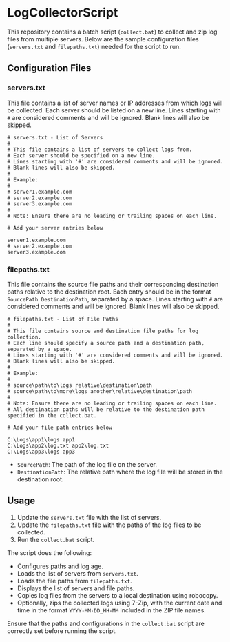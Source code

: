 # LogCollectorScript

This repository contains a batch script (`collect.bat`) to collect and zip log files from multiple servers. Below are the sample configuration files (`servers.txt` and `filepaths.txt`) needed for the script to run.

## Configuration Files

### servers.txt

This file contains a list of server names or IP addresses from which logs will be collected. Each server should be listed on a new line. Lines starting with `#` are considered comments and will be ignored. Blank lines will also be skipped.

```plaintext name=servers.txt
# servers.txt - List of Servers
# 
# This file contains a list of servers to collect logs from.
# Each server should be specified on a new line.
# Lines starting with '#' are considered comments and will be ignored.
# Blank lines will also be skipped.
# 
# Example:
# 
# server1.example.com
# server2.example.com
# server3.example.com
# 
# Note: Ensure there are no leading or trailing spaces on each line.

# Add your server entries below

server1.example.com
# server2.example.com
server3.example.com
```

### filepaths.txt

This file contains the source file paths and their corresponding destination paths relative to the destination root. Each entry should be in the format `SourcePath DestinationPath`, separated by a space. Lines starting with `#` are considered comments and will be ignored. Blank lines will also be skipped.

```plaintext name=filepaths.txt
# filepaths.txt - List of File Paths
# 
# This file contains source and destination file paths for log collection.
# Each line should specify a source path and a destination path, separated by a space.
# Lines starting with '#' are considered comments and will be ignored.
# Blank lines will also be skipped.
# 
# Example:
# 
# source\path\to\logs relative\destination\path
# source\path\to\more\logs another\relative\destination\path
# 
# Note: Ensure there are no leading or trailing spaces on each line.
# All destination paths will be relative to the destination path specified in the collect.bat.

# Add your file path entries below

C:\Logs\app1\logs app1
C:\Logs\app2\log.txt app2\log.txt
C:\Logs\app3\logs app3
```

- `SourcePath`: The path of the log file on the server.
- `DestinationPath`: The relative path where the log file will be stored in the destination root.

## Usage

1. Update the `servers.txt` file with the list of servers.
2. Update the `filepaths.txt` file with the paths of the log files to be collected.
3. Run the `collect.bat` script.

The script does the following:  
- Configures paths and log age.  
- Loads the list of servers from `servers.txt`.  
- Loads the file paths from `filepaths.txt`.  
- Displays the list of servers and file paths.  
- Copies log files from the servers to a local destination using robocopy.  
- Optionally, zips the collected logs using 7-Zip, with the current date and time in the format `YYYY-MM-DD_HH-MM` included in the ZIP file names.  

Ensure that the paths and configurations in the `collect.bat` script are correctly set before running the script.